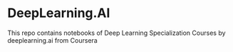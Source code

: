 # DeepLearning.AI
This repo contains notebooks of Deep Learning Specialization Courses by deeplearning.ai from Coursera
